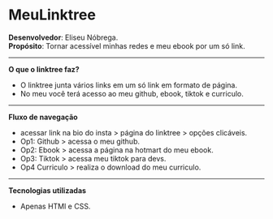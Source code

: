 # MeuLinktree
**Desenvolvedor**: Eliseu Nóbrega.<br>
**Propósito**: Tornar acessível minhas redes e meu ebook  por um só link.
***
**O que o linktree faz?**<br>
* O linktree junta vários links em um só link em formato de página.
* No meu você terá acesso ao meu github, ebook, tiktok e curriculo.
***
**Fluxo de navegação**
* acessar link na bio do insta > página do linktree > opções clicáveis.
* Op1: Github > acessa o meu github.
* Op2: Ebook > acessa a página na hotmart do meu ebook.
* Op3: Tiktok > acessa meu tiktok para devs.
* Op4 Curriculo > realiza o download do meu curriculo.
***
**Tecnologias utilizadas**
* Apenas HTMl e CSS.
